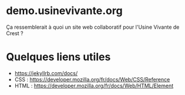 # demo.usinevivante.org

Ça ressemblerait à quoi un site web collaboratif pour l'Usine Vivante de Crest ?

# Quelques liens utiles

- https://jekyllrb.com/docs/
- CSS : https://developer.mozilla.org/fr/docs/Web/CSS/Reference
- HTML : https://developer.mozilla.org/fr/docs/Web/HTML/Element
